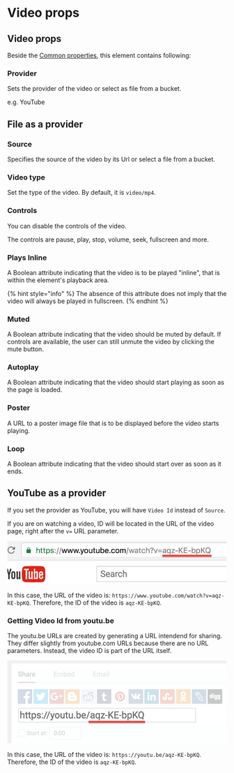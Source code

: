 # Video props

## Video props

Beside the [Common properties](../common-properties.md), this element contains following:

### Provider

Sets the provider of the video or select as file from a bucket.

e.g. YouTube

## File as a provider

### Source

Specifies the source of the video by its Url or select a file from a bucket.

### Video type

Set the type of the video. By default, it is `video/mp4`.

### Controls

You can disable the controls of the video.

The controls are pause, play, stop, volume, seek, fullscreen and more.

### Plays Inline

A Boolean attribute indicating that the video is to be played "inline", that is within the element's playback area.

{% hint style="info" %}
The absence of this attribute does not imply that the video will always be played in fullscreen.
{% endhint %}

### Muted

A Boolean attribute indicating that the video should be muted by default. If controls are available, the user can still unmute the video by clicking the mute button.

### Autoplay

A Boolean attribute indicating that the video should start playing as soon as the page is loaded.

### Poster

A URL to a poster image file that is to be displayed before the video starts playing.

### Loop

A Boolean attribute indicating that the video should start over as soon as it ends.

## YouTube as a provider

If you set the provider as YouTube, you will have `Video Id` instead of `Source`.

If you are on watching a video, ID will be located in the URL of the video page, right after the `v=` URL parameter.

![](<../../.gitbook/assets/image (5).png>)

In this case, the URL of the video is: `https://www.youtube.com/watch?v=aqz-KE-bpKQ`. Therefore, the ID of the video is `aqz-KE-bpKQ`.



### Getting Video Id from youtu.be&#x20;

The youtu.be URLs are created by generating a URL intendend for sharing. They differ slightly from youtube.com URLs because there are no URL parameters. Instead, the video ID is part of the URL itself.

![](<../../.gitbook/assets/image (10).png>)

In this case, the URL of the video is: `https://youtu.be/aqz-KE-bpKQ`. Therefore, the ID of the video is `aqz-KE-bpKQ`.
